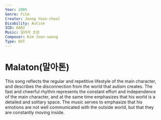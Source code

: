```yaml
---
Year: 2005
Genre: Film
Creator: Jeong Yoon-cheol
Disability: Autism
ICD: 6A02
Music: 달려라 초원
Composer: Kim Joon-seong
Type: OST
---
```


# Malaton(말아톤)

This song reflects the regular and repetitive lifestyle of the main character, and describes the disconnection from the world that autism creates. The fast and cheerful rhythm represents the constant effort and independence of the main character, and at the same time emphasizes that his world is a detailed and solitary space. The music serves to emphasize that his emotions are not well communicated with the outside world, but that they are constantly moving inside.
